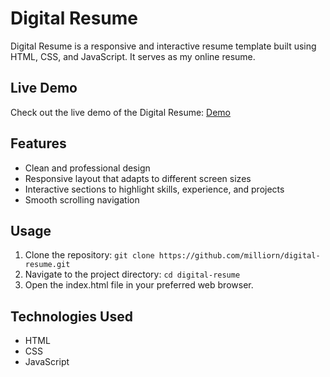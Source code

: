 # Digital Resume

Digital Resume is a responsive and interactive resume template built using HTML, CSS, and JavaScript. It serves as my online resume.

## Live Demo

Check out the live demo of the Digital Resume: [Demo](https://milliorn.github.io/digital-resume/)

## Features

- Clean and professional design
- Responsive layout that adapts to different screen sizes
- Interactive sections to highlight skills, experience, and projects
- Smooth scrolling navigation

## Usage

1. Clone the repository: `git clone https://github.com/milliorn/digital-resume.git`
2. Navigate to the project directory: `cd digital-resume`
3. Open the index.html file in your preferred web browser.

## Technologies Used
- HTML
- CSS
- JavaScript
